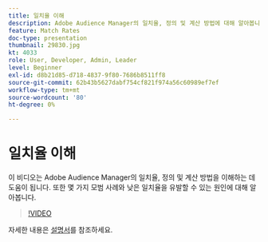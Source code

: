 ```yaml
---
title: 일치율 이해
description: Adobe Audience Manager의 일치율, 정의 및 계산 방법에 대해 알아봅니다. 또한 모범 사례와 낮은 일치율을 유발할 수 있는 원인에 대해 알아봅니다.
feature: Match Rates
doc-type: presentation
thumbnail: 29830.jpg
kt: 4033
role: User, Developer, Admin, Leader
level: Beginner
exl-id: d8b21d85-d718-4837-9f80-7686b8511ff8
source-git-commit: 62b43b5627dabf754cf821f974a56c60989ef7ef
workflow-type: tm+mt
source-wordcount: '80'
ht-degree: 0%

---
```


# 일치율 이해

이 비디오는 Adobe Audience Manager의 일치율, 정의 및 계산 방법을 이해하는 데 도움이 됩니다. 또한 몇 가지 모범 사례와 낮은 일치율을 유발할 수 있는 원인에 대해 알아봅니다.

>[!VIDEO](https://video.tv.adobe.com/v/29830/?quality=12)

자세한 내용은 [설명서](https://experienceleague.adobe.com/docs/audience-manager/user-guide/features/addressable-audiences.html)를 참조하세요.
